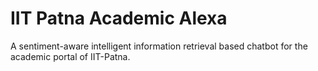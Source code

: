 # IIT Patna Academic Alexa

A sentiment-aware intelligent information retrieval based chatbot for the academic portal of IIT-Patna.
